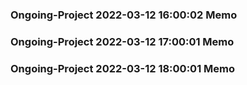 ### Ongoing-Project 2022-03-12 16:00:02 Memo
### Ongoing-Project 2022-03-12 17:00:01 Memo
### Ongoing-Project 2022-03-12 18:00:01 Memo
